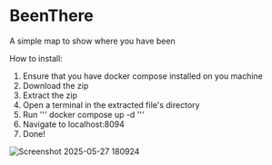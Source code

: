 # BeenThere
A simple map to show where you have been

How to install:

1. Ensure that you have docker compose installed on you machine
2. Download the zip
3. Extract the zip
4. Open a terminal in the extracted file's directory
5. Run ''' docker compose up -d '''
6. Navigate to localhost:8094
7. Done!

![Screenshot 2025-05-27 180924](https://github.com/user-attachments/assets/980c6a15-614f-4772-aa18-97e3534f8b12)
